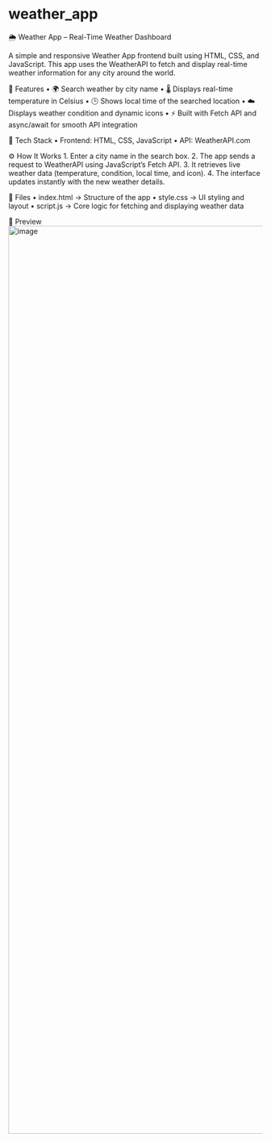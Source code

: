 # weather_app
🌦️ Weather App – Real-Time Weather Dashboard

A simple and responsive Weather App frontend built using HTML, CSS, and JavaScript.
This app uses the WeatherAPI to fetch and display real-time weather information for any city around the world.

🚀 Features
	•	🌍 Search weather by city name
	•	🌡️ Displays real-time temperature in Celsius
	•	🕒 Shows local time of the searched location
	•	☁️ Displays weather condition and dynamic icons
	•	⚡ Built with Fetch API and async/await for smooth API integration

🧠 Tech Stack
	•	Frontend: HTML, CSS, JavaScript
	•	API: WeatherAPI.com

⚙️ How It Works
	1.	Enter a city name in the search box.
	2.	The app sends a request to WeatherAPI using JavaScript’s Fetch API.
	3.	It retrieves live weather data (temperature, condition, local time, and icon).
	4.	The interface updates instantly with the new weather details.

📂 Files
	•	index.html → Structure of the app
	•	style.css → UI styling and layout
	•	script.js → Core logic for fetching and displaying weather data

📸 Preview
<img width="2880" height="1800" alt="image" src="https://github.com/user-attachments/assets/125ef1dd-be0f-4fbf-964d-71f872cc2fbe" />

